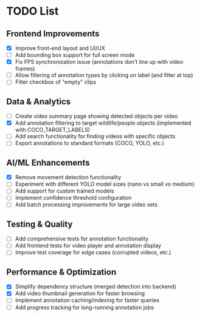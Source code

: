 
# TODO List

## Frontend Improvements
- [x] Improve front-end layout and UI/UX
- [ ] Add bounding box support for full screen mode
- [x] Fix FPS synchronization issue (annotations don't line up with video frames)
- [ ] Allow filtering of annotation types by clicking on label (and filter at top)
- [ ] Filter checkbox of "empty" clips

## Data & Analytics
- [ ] Create video summary page showing detected objects per video
- [x] Add annotation filtering to target wildlife/people objects (implemented with COCO_TARGET_LABELS)
- [ ] Add search functionality for finding videos with specific objects
- [ ] Export annotations to standard formats (COCO, YOLO, etc.)

## AI/ML Enhancements  
- [x] Remove movement detection functionality
- [ ] Experiment with different YOLO model sizes (nano vs small vs medium)
- [ ] Add support for custom trained models
- [ ] Implement confidence threshold configuration
- [ ] Add batch processing improvements for large video sets

## Testing & Quality
- [ ] Add comprehensive tests for annotation functionality
- [ ] Add frontend tests for video player and annotation display
- [ ] Improve test coverage for edge cases (corrupted videos, etc.)

## Performance & Optimization
- [x] Simplify dependency structure (merged detection into backend)
- [x] Add video thumbnail generation for faster browsing
- [ ] Implement annotation caching/indexing for faster queries
- [ ] Add progress tracking for long-running annotation jobs
